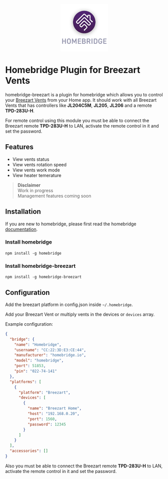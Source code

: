 
<p align="center">

<img src="https://github.com/homebridge/branding/raw/master/logos/homebridge-wordmark-logo-vertical.png" width="150">

</p>


# Homebridge Plugin for Breezart Vents

homebridge-breezart is a plugin for homebridge which allows you to control your [Breezart Vents](http://breezart.ru/) from your Home app. It should work with all Breezart Vents that has controllers like **JL204С5M**, **JL205**, **JL206** and a remote **TPD-283U-H**.

For remote control using this module you must be able to connect the Breezart remote **TPD-283U-H** to LAN, activate the remote control in it and set the password.

## Features
* View vents status
* View vents rotation speed
* View vents work mode
* View heater temerature

> **Disclaimer**\
> Work in progress\
> Management features coming soon

## Installation
If you are new to homebridge, please first read the homebridge [documentation](https://www.npmjs.com/package/homebridge).

### Install homebridge
```
npm install -g homebridge
```
### Install homebridge-breezart
```
npm install -g homebridge-breezart
```

## Configuration
Add the breezart platform in config.json inside `~/.homebridge`.

Add your Breezart Vent or multiply vents in the devices or `devices` array.

Example configuration:
```json
{
  "bridge": {
    "name": "Homebridge",
    "username": "CC:22:3D:E3:CE:44",
    "manufacturer": "homebridge.io",
    "model": "homebridge",
    "port": 51853,
    "pin": "022-74-141"
  },
  "platforms": [
    {
      "platform": "Breezart",
      "devices": [
        {
          "name": "Breezart Home",
          "host": "192.168.0.20",
          "port": 1560,
          "password": 12345
        }
      ]
    }
  ],
  "accessories": []
}
```
Also you must be able to connect the Breezart remote **TPD-283U-H** to LAN, activate the remote control in it and set the password.


